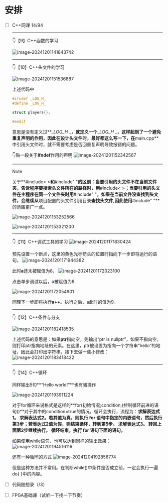 # 安排

- [ ] C++网课 14/94

  ---

  👇【9】C++函数的学习

  ![image-20241201141843742](image/image-20241201141843742.png)

  ---

  👇【10】C++头文件的学习

  ![image-20241201151536887](image/image-20241201151536887.png)

  上述代码中

  ```c++
  #ifndef _LOG_H_
  #define _LOG_H_
  
  struct players{};
  
  #endif
  ```

  意思是没有定义过**__LOG_H_ _**，就定义一个**__LOG_H_ _**，这样起到了一个避免重复声明的作用，因此在设计头文件时，最好都这么写一下，在**main.cpp**中引用头文件时，就不需要考虑是否回重复声明导致报错的问题。

  👇贴一段关于**ifndef**作用的声明
  ![image-20241201152342567](image/image-20241201152342567.png)

  ---

  > [!NOTE]
  >
  > 关于**#include< >**和**#include" "**的区别：当要引用的头文件不在当前文件夹，告诉程序要搜索头文件所在的路径时，用**#include< >**；当要引用的头文件在主程序在同一个文件夹时用**#include" "**，如果在当前文件没查找到头文件，会继续从**项目配置的头文件引用目录**查找头文件,因此使用**#include" "**的范围更广一点。
  >
  > ![image-20241201153252566](image/image-20241201153252566.png)
  >
  > ![image-20241201153321200](image/image-20241201153321200.png)

  ---

  👇【11】C++调试工具的学习
  ![image-20241201171830424](image/image-20241201171830424.png)

  预先设置一个断点，这里的黄色光标箭头的位置时指向下一步即将运行的语句。
  ![image-20241201171944382](image/image-20241201171944382.png)

  此时**a**还未被赋值为8，
  ![image-20241201172023100](image/image-20241201172023100.png)

  点击单步调试以后，a被赋值为8

  ![image-20241201172054901](image/image-20241201172054901.png)

  同理下一步即将执行**a++**。执行之后，a此时的值为9。

  ---

  👇【12】C++条件与分支

  ![image-20241201182418535](image/image-20241201182418535.png)

  上述代码的意思是：如果**ptr**指向空，则输出“ptr is nullptr”，如果不指向空，则打印ptr指向地址的元素。在这里，ptr被设置为指向一个字符串“hello”的地址，因此会打印出字符串。接下去做一些小修改：
  ![image-20241201183418422](image/image-20241201183418422.png)

  ---

  👇【14】C++循环

  同样输出5句**”Hello world!“**也有骚操作

  ![image-20241201193911224](image/image-20241201193911224.png)

  对于for循环来说格式是这样的**for(初始情况;condition;(控制循环前进的语句))**对于其中的condition=true的情况，循环会执行，流程为：**求解表达式1。
  求解表达式2。若其值为真，则执行 for 语句中指定的内嵌语句，然后执行第3步；若表达式2值为假，则结束循环，转到第5步。
  求解表达式3。
  转回上面第2步继续执行。
  循环结束，执行 for 语句下面的语句。**

  如果使用while语句，也可以达到同样的输出效果：
  ![image-20241201194516116](image/image-20241201194516116.png)

  还有一种循环的方式
  ![image-20241204192858774](image/image-20241204192858774.png)

  但是这种方法并不常用。在判断while()中条件是否成立前，一定会执行一遍do{ }中的内容。

- [ ] 代码随想录（/3）

- [ ] FPGA基础课（试听一下找一下节奏）

  
